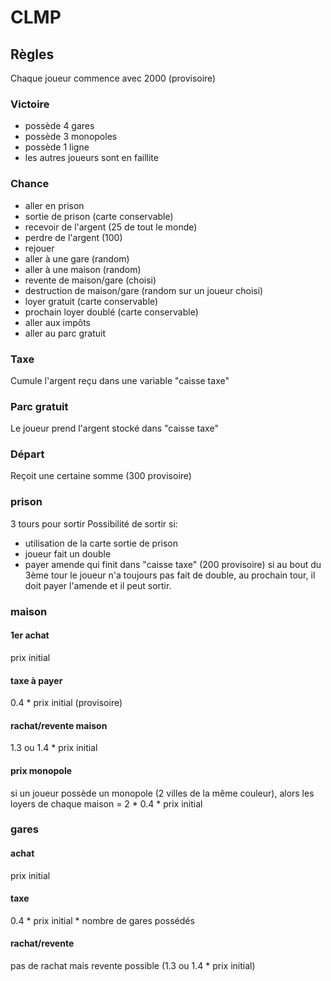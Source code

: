 # CLMP
## Règles
Chaque joueur commence avec 2000 (provisoire)

### Victoire
* possède 4 gares
* possède 3 monopoles
* possède 1 ligne
* les autres joueurs sont en faillite

### Chance
* aller en prison
* sortie de prison (carte conservable)
* recevoir de l'argent (25 de tout le monde)
* perdre de l'argent (100)
* rejouer
* aller à une gare (random)
* aller à une maison (random)
* revente de maison/gare (choisi)
* destruction de maison/gare (random sur un joueur choisi)
* loyer gratuit (carte conservable)
* prochain loyer doublé (carte conservable)
* aller aux impôts
* aller au parc gratuit



### Taxe
Cumule l'argent reçu dans une variable "caisse taxe"

### Parc gratuit
Le joueur prend l'argent stocké dans "caisse taxe"

### Départ
Reçoit une certaine somme (300 provisoire)

### prison
3 tours pour sortir
Possibilité de sortir si:
* utilisation de la carte sortie de prison
* joueur fait un double
* payer amende qui finit dans "caisse taxe" (200 provisoire)
si au bout du 3ème tour le joueur n'a toujours pas fait de double, au prochain
tour, il doit payer l'amende et il peut sortir.

### maison
#### 1er achat
prix initial
#### taxe à payer
0.4 * prix initial (provisoire)
#### rachat/revente maison
1.3 ou 1.4 * prix initial
#### prix monopole
si un joueur possède un monopole (2 villes de la même couleur),
alors les loyers de chaque maison = 2 * 0.4 * prix initial

### gares
#### achat
prix initial
#### taxe
0.4 * prix initial * nombre de gares possédés
#### rachat/revente
pas de rachat mais revente possible (1.3 ou 1.4 * prix initial)
